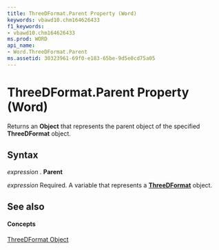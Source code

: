 ```yaml
---
title: ThreeDFormat.Parent Property (Word)
keywords: vbawd10.chm164626433
f1_keywords:
- vbawd10.chm164626433
ms.prod: WORD
api_name:
- Word.ThreeDFormat.Parent
ms.assetid: 30323961-69f0-e183-65be-9d5e0cd75a05
---
```



# ThreeDFormat.Parent Property (Word)

Returns an  **Object** that represents the parent object of the specified **ThreeDFormat** object.


## Syntax

 _expression_ . **Parent**

 _expression_ Required. A variable that represents a **[ThreeDFormat](threedformat-object-word.md)** object.


## See also


#### Concepts


[ThreeDFormat Object](threedformat-object-word.md)

